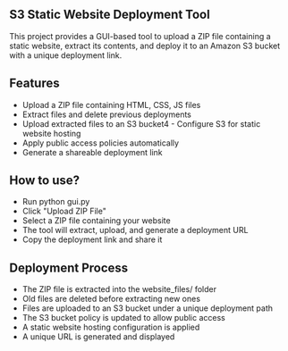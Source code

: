 ## S3 Static Website Deployment Tool
This project provides a GUI-based tool to upload a ZIP file containing a static website, extract its contents, and deploy it to an Amazon S3 bucket with a unique deployment link.

## Features
  - Upload a ZIP file containing HTML, CSS, JS files
  - Extract files and delete previous deployments
  - Upload extracted files to an S3 bucket4 - Configure S3 for static website hosting
  - Apply public access policies automatically
  - Generate a shareable deployment link

## How to use?
  - Run python gui.py
  - Click "Upload ZIP File"
  - Select a ZIP file containing your website
  - The tool will extract, upload, and generate a deployment URL
  - Copy the deployment link and share it 
  
## Deployment Process
  - The ZIP file is extracted into the website_files/ folder
  - Old files are deleted before extracting new ones
  - Files are uploaded to an S3 bucket under a unique deployment path
  - The S3 bucket policy is updated to allow public access
  - A static website hosting configuration is applied
  - A unique URL is generated and displayed
